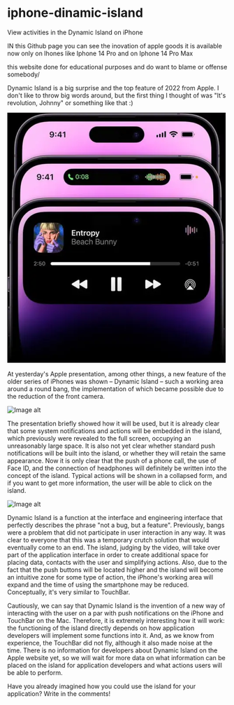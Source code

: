 # iphone-dinamic-island
View activities in the Dynamic Island on iPhone


IN this Github page you can see the inovation of apple goods it is available now only on Ihones like Iphone 14 Pro and on Iphone 14 Pro Max

this website done for educational purposes and do want to blame or offense somebody/

Dynamic Island is a big surprise and the top feature of 2022 from Apple. I don't like to throw big words around, but the first thing I thought of was "It's revolution, Johnny" or something like that :)

![Dynamic Island](https://github.com/AndyMagwayer/iphone-dinamic-island/blob/main/dynamic-island-1.webp)

At yesterday's Apple presentation, among other things, a new feature of the older series of iPhones was shown – Dynamic Island – such a working area around a round bang, the implementation of which became possible due to the reduction of the front camera.

![Image alt](https://github.com/{username}/{repository}/raw/{branch}/{path}/image.png)

The presentation briefly showed how it will be used, but it is already clear that some system notifications and actions will be embedded in the island, which previously were revealed to the full screen, occupying an unreasonably large space. It is also not yet clear whether standard push notifications will be built into the island, or whether they will retain the same appearance. Now it is only clear that the push of a phone call, the use of Face ID, and the connection of headphones will definitely be written into the concept of the island. Typical actions will be shown in a collapsed form, and if you want to get more information, the user will be able to click on the island.

![Image alt](https://github.com/{username}/{repository}/raw/{branch}/{path}/image.png)

Dynamic Island is a function at the interface and engineering interface that perfectly describes the phrase "not a bug, but a feature". Previously, bangs were a problem that did not participate in user interaction in any way. It was clear to everyone that this was a temporary crutch solution that would eventually come to an end. The island, judging by the video, will take over part of the application interface in order to create additional space for placing data, contacts with the user and simplifying actions. Also, due to the fact that the push buttons will be located higher and the island will become an intuitive zone for some type of action, the iPhone's working area will expand and the time of using the smartphone may be reduced. Conceptually, it's very similar to TouchBar.

Cautiously, we can say that Dynamic Island is the invention of a new way of interacting with the user on a par with push notifications on the iPhone and TouchBar on the Mac. Therefore, it is extremely interesting how it will work: the functioning of the island directly depends on how application developers will implement some functions into it. And, as we know from experience, the TouchBar did not fly, although it also made noise at the time. There is no information for developers about Dynamic Island on the Apple website yet, so we will wait for more data on what information can be placed on the island for application developers and what actions users will be able to perform.

Have you already imagined how you could use the island for your application? Write in the comments!
